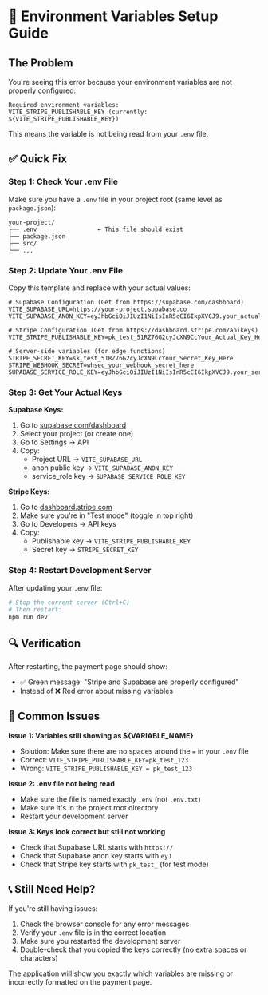 # 🔧 Environment Variables Setup Guide

## The Problem
You're seeing this error because your environment variables are not properly configured:

```
Required environment variables:
VITE_STRIPE_PUBLISHABLE_KEY (currently: ${VITE_STRIPE_PUBLISHABLE_KEY})
```

This means the variable is not being read from your `.env` file.

## ✅ Quick Fix

### Step 1: Check Your .env File
Make sure you have a `.env` file in your project root (same level as `package.json`):

```
your-project/
├── .env                 ← This file should exist
├── package.json
├── src/
└── ...
```

### Step 2: Update Your .env File
Copy this template and replace with your actual values:

```env
# Supabase Configuration (Get from https://supabase.com/dashboard)
VITE_SUPABASE_URL=https://your-project.supabase.co
VITE_SUPABASE_ANON_KEY=eyJhbGciOiJIUzI1NiIsInR5cCI6IkpXVCJ9.your_actual_key_here

# Stripe Configuration (Get from https://dashboard.stripe.com/apikeys)
VITE_STRIPE_PUBLISHABLE_KEY=pk_test_51RZ76G2cyJcXN9CcYour_Actual_Key_Here

# Server-side variables (for edge functions)
STRIPE_SECRET_KEY=sk_test_51RZ76G2cyJcXN9CcYour_Secret_Key_Here
STRIPE_WEBHOOK_SECRET=whsec_your_webhook_secret_here
SUPABASE_SERVICE_ROLE_KEY=eyJhbGciOiJIUzI1NiIsInR5cCI6IkpXVCJ9.your_service_role_key_here
```

### Step 3: Get Your Actual Keys

**Supabase Keys:**
1. Go to [supabase.com/dashboard](https://supabase.com/dashboard)
2. Select your project (or create one)
3. Go to Settings → API
4. Copy:
   - Project URL → `VITE_SUPABASE_URL`
   - anon public key → `VITE_SUPABASE_ANON_KEY`
   - service_role key → `SUPABASE_SERVICE_ROLE_KEY`

**Stripe Keys:**
1. Go to [dashboard.stripe.com](https://dashboard.stripe.com)
2. Make sure you're in "Test mode" (toggle in top right)
3. Go to Developers → API keys
4. Copy:
   - Publishable key → `VITE_STRIPE_PUBLISHABLE_KEY`
   - Secret key → `STRIPE_SECRET_KEY`

### Step 4: Restart Development Server
After updating your `.env` file:

```bash
# Stop the current server (Ctrl+C)
# Then restart:
npm run dev
```

## 🔍 Verification

After restarting, the payment page should show:
- ✅ Green message: "Stripe and Supabase are properly configured"
- Instead of ❌ Red error about missing variables

## 🚨 Common Issues

**Issue 1: Variables still showing as ${VARIABLE_NAME}**
- Solution: Make sure there are no spaces around the `=` in your `.env` file
- Correct: `VITE_STRIPE_PUBLISHABLE_KEY=pk_test_123`
- Wrong: `VITE_STRIPE_PUBLISHABLE_KEY = pk_test_123`

**Issue 2: .env file not being read**
- Make sure the file is named exactly `.env` (not `.env.txt`)
- Make sure it's in the project root directory
- Restart your development server

**Issue 3: Keys look correct but still not working**
- Check that Supabase URL starts with `https://`
- Check that Supabase anon key starts with `eyJ`
- Check that Stripe key starts with `pk_test_` (for test mode)

## 📞 Still Need Help?

If you're still having issues:
1. Check the browser console for any error messages
2. Verify your `.env` file is in the correct location
3. Make sure you restarted the development server
4. Double-check that you copied the keys correctly (no extra spaces or characters)

The application will show you exactly which variables are missing or incorrectly formatted on the payment page.